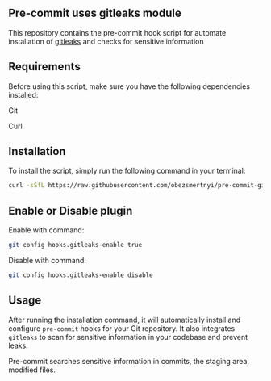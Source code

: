## Pre-commit uses gitleaks module

This repository contains the pre-commit hook script for automate installation of [gitleaks](https://github.com/gitleaks/gitleaks) and checks for sensitive information


## Requirements

Before using this script, make sure you have the following dependencies installed:

 Git
 
 Curl

## Installation

To install the script, simply run the following command in your terminal:

``` sh
curl -sSfL https://raw.githubusercontent.com/obezsmertnyi/pre-commit-gitleaks/main/install.sh | bash
```

## Enable or Disable plugin

Enable with command:

```sh
git config hooks.gitleaks-enable true
```

Disable with command:

```sh
git config hooks.gitleaks-enable disable
```

## Usage

After running the installation command, it will automatically install and configure `pre-commit` hooks for your Git repository. It also integrates `gitleaks` to scan for sensitive information in your codebase and prevent leaks.

Pre-commit searches sensitive information in commits, the staging area, modified files.
